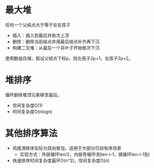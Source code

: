 # 最大堆

任何一个父结点大于等于左右孩子

- 插入：插入到最后并依次上浮
- 删除：删除当前结点并用最后结点补齐再下沉
- 构建二叉堆：从最后一个非叶子开始依次下沉

使用数组存储，假设父结点下标p，则左孩子2p+1，右孩子2p+2。

# 堆排序

循环删除堆顶元素移至最后。

- 空间复杂度O(1)
- 时间复杂度O(nlogn)

# 其他排序算法

- 鸡尾酒排序实际为双向冒泡，适用于大部分已经有序场景
  - 实现方式：外层循环len/2，内层奇循环i到len-i-1，偶循环len-i-1到i
- 快速排序时间复杂度最坏O(n^2)，空间复杂度O(n)
